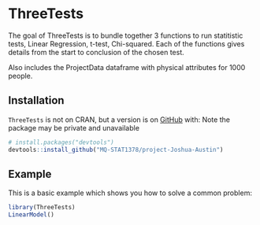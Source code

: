 
<!-- README.md is generated from README.Rmd. Please edit that file -->

# ThreeTests

The goal of ThreeTests is to bundle together 3 functions to run
statitistic tests, Linear Regression, t-test, Chi-squared. Each of the
functions gives details from the start to conclusion of the chosen test.

Also includes the ProjectData dataframe with physical attributes for
1000 people.

## Installation

`ThreeTests` is not on CRAN, but a version is on
[GitHub](https://github.com/) with: Note the package may be private and
unavailable

``` r
# install.packages("devtools")
devtools::install_github("MQ-STAT1378/project-Joshua-Austin")
```

## Example

This is a basic example which shows you how to solve a common problem:

``` r
library(ThreeTests)
LinearModel()
```
